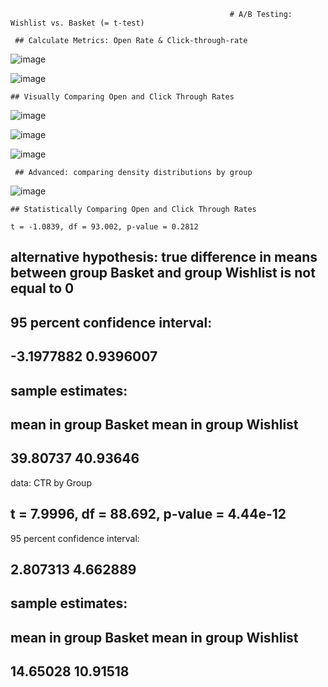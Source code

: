 
                                                     # A/B Testing: Wishlist vs. Basket (= t-test)
                                                     
     ## Calculate Metrics: Open Rate & Click-through-rate
![image](https://user-images.githubusercontent.com/104678755/181855383-00bf5e0b-10f7-4e9e-9175-b6db7a11bba8.png)


![image](https://user-images.githubusercontent.com/104678755/181855450-912dc64d-e5e3-4c90-a21e-6791a9861bdb.png)


    ## Visually Comparing Open and Click Through Rates
    
![image](https://user-images.githubusercontent.com/104678755/181855491-c1dc986a-7a46-4b1b-96a7-9db97678cef4.png)


![image](https://user-images.githubusercontent.com/104678755/181855501-3348aebe-4f87-4616-b4d6-9927e8ea0053.png)


![image](https://user-images.githubusercontent.com/104678755/181855521-e1745b3f-4df2-4091-97bd-1a16dfb28163.png)


     ## Advanced: comparing density distributions by group
     
![image](https://user-images.githubusercontent.com/104678755/181855552-7884cf2d-4bea-4cbf-8c83-15c524551390.png)


    ## Statistically Comparing Open and Click Through Rates

    t = -1.0839, df = 93.002, p-value = 0.2812
## alternative hypothesis: true difference in means between group Basket and group Wishlist is not equal to 0
## 95 percent confidence interval:
##  -3.1977882  0.9396007
## sample estimates:
##   mean in group Basket mean in group Wishlist 
##               39.80737               40.93646


data:  CTR by Group
## t = 7.9996, df = 88.692, p-value = 4.44e-12


95 percent confidence interval:
##  2.807313 4.662889
## sample estimates:
##   mean in group Basket mean in group Wishlist 
##               14.65028               10.91518

